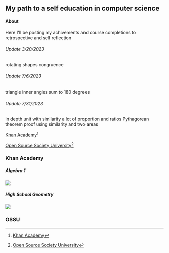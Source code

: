 ## My path to a self education in computer science
#### About
Here I'll be posting my achivements and course completions to retrospective and self reflection 

###### Update 3/20/2023
rotating shapes
congruence
###### Update 7/6/2023
triangle inner angles sum to 180 degrees
###### Update 7/31/2023
in depth unit with similarity
a lot of proportion and ratios
Pythagorean theorem proof using similarity and two areas 

[Khan Academy](#khan-academy)[^1]

[Open Source Society University](#ossu)[^2]


### Khan Academy
##### Algebra 1 
![](https://progress-bar.dev/97/?scale=100&title=&width=90&color=babaca&suffix=%)

##### High School Geometry 
![](https://progress-bar.dev/43/?scale=100&title=&width=90&color=babaca&suffix=%)


### OSSU




[^1]: [Khan Academy](https://www.khanacademy.org/profile/me/courses)
[^2]: [Open Source Society University](https://github.com/ossu/computer-science)
